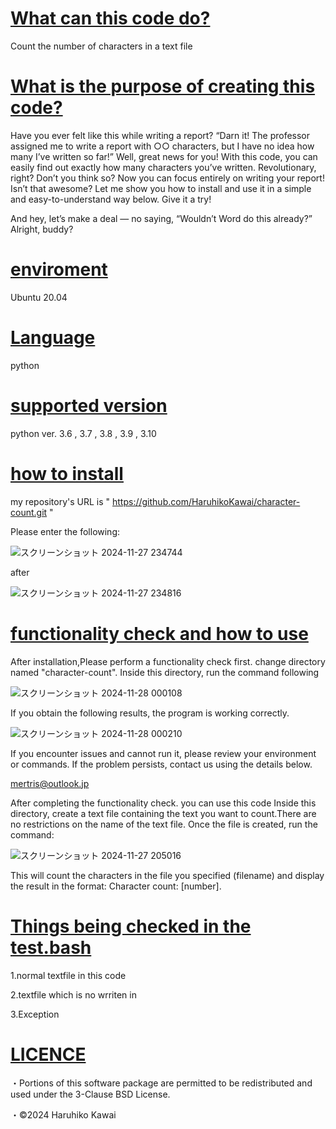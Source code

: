 <u><h1>What can this code do?</h1></u>

Count the number of characters in a text file

<u><h1>What is the purpose of creating this code?</h1></u>

Have you ever felt like this while writing a report?
“Darn it! The professor assigned me to write a report with ○○ characters, but I have no idea how many I’ve written so far!”
Well, great news for you!
With this code, you can easily find out exactly how many characters you’ve written. Revolutionary, right? Don’t you think so?
Now you can focus entirely on writing your report! Isn’t that awesome?
Let me show you how to install and use it in a simple and easy-to-understand way below. Give it a try!

And hey, let’s make a deal — no saying, “Wouldn’t Word do this already?” Alright, buddy?

<u><h1>enviroment</h1></u>

Ubuntu 20.04

<u><h1>Language</h1></u>

python

<u><h1>supported version</h1></u>

python ver. 3.6 , 3.7 , 3.8 , 3.9 , 3.10  

<u><h1>how to install</h1></u>

my repository's URL is " https://github.com/HaruhikoKawai/character-count.git "

Please enter the following:

![スクリーンショット 2024-11-27 234744](https://github.com/user-attachments/assets/d954f06a-9ad9-4de1-b8c2-8e44ad0a14ab)

after

![スクリーンショット 2024-11-27 234816](https://github.com/user-attachments/assets/3b8eeffd-74c9-4405-b324-1fe0ce599495)


<u><h1>functionality check and how to use</h1></u>

After installation,Please perform a functionality check first.
change directory named "character-count". Inside this directory, run the command following

![スクリーンショット 2024-11-28 000108](https://github.com/user-attachments/assets/eef761cd-f175-483f-ba88-a2ae13d78d2c)

If you obtain the following results, the program is working correctly.

![スクリーンショット 2024-11-28 000210](https://github.com/user-attachments/assets/4c88b09b-6d17-4117-9187-81e75b460052)

If you encounter issues and cannot run it, please review your environment or commands. If the problem persists, contact us using the details below.

mertris@outlook.jp

After completing the functionality check. you can use this code
Inside this directory, create a text file containing the text you want to count.There are no restrictions on the name of the text file.
Once the file is created, run the command:

![スクリーンショット 2024-11-27 205016](https://github.com/user-attachments/assets/b4404c9e-9f0c-4d1c-963f-55741b9c51b5)

This will count the characters in the file you specified (filename) and display the result in the format:
Character count: [number].

<u><h1>Things being checked in the test.bash</h1></u>

1.normal textfile in this code

2.textfile which is no wrriten in 

3.Exception

<u><h1>LICENCE</h1></u>

・Portions of this software package are permitted to be redistributed and used under the 3-Clause BSD License.

・©2024 Haruhiko Kawai
